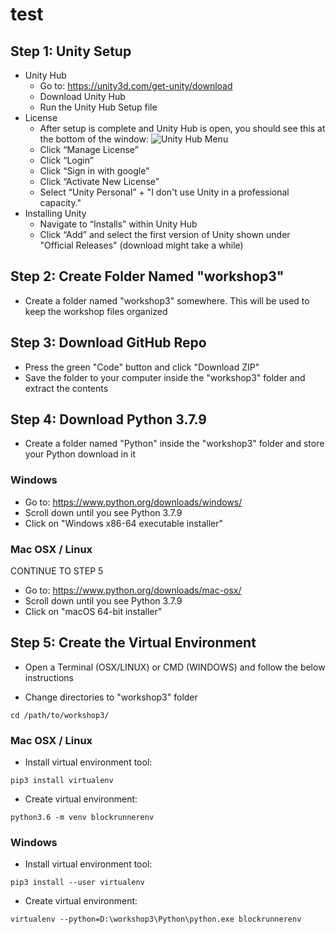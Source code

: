 # test


## Step 1: Unity Setup

* Unity Hub
  * Go to: https://unity3d.com/get-unity/download
  * Download Unity Hub
  * Run the Unity Hub Setup file
* License
  * After setup is complete and Unity Hub is open, you should see this at the bottom of the window:
  ![Unity Hub Menu](https://i.paste.pics/fcbee8923b6678a27448515de12622be.png)
  * Click “Manage License”
  * Click “Login”
  * Click “Sign in with google”
  * Click “Activate New License”
  * Select “Unity Personal” + "I don't use Unity in a professional capacity."
* Installing Unity
  * Navigate to “Installs” within Unity Hub
  * Click “Add” and select the first version of Unity shown under "Official Releases" (download might take a while)

## Step 2: Create Folder Named "workshop3"
* Create a folder named "workshop3" somewhere. This will be used to keep the workshop files organized

## Step 3: Download GitHub Repo

* Press the green "Code" button and click "Download ZIP"
* Save the folder to your computer inside the "workshop3" folder and extract the contents

## Step 4: Download Python 3.7.9

* Create a folder named "Python" inside the "workshop3" folder and store your Python download in it

### Windows
* Go to: https://www.python.org/downloads/windows/
* Scroll down until you see Python 3.7.9
* Click on "Windows x86-64 executable installer"
 
### Mac OSX / Linux
CONTINUE TO STEP 5
* Go to: https://www.python.org/downloads/mac-osx/
* Scroll down until you see Python 3.7.9
* Click on "macOS 64-bit installer"
 
 
## Step 5: Create the Virtual Environment

* Open a Terminal (OSX/LINUX) or CMD (WINDOWS) and follow the below instructions

* Change directories to "workshop3" folder
```
cd /path/to/workshop3/
```

### Mac OSX / Linux

* Install virtual environment tool:
```
pip3 install virtualenv
```

* Create virtual environment:
```
python3.6 -m venv blockrunnerenv
```

### Windows

* Install virtual environment tool:
```
pip3 install --user virtualenv
```

* Create virtual environment:
```
virtualenv --python=D:\workshop3\Python\python.exe blockrunnerenv
```
